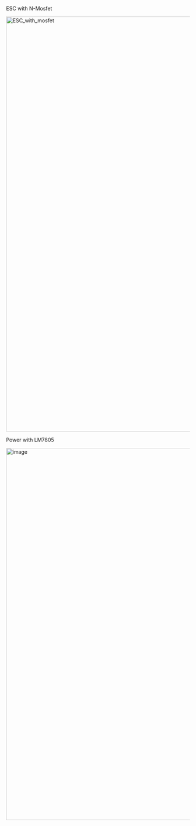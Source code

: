 ESC with N-Mosfet

<img width="1134" alt="ESC_with_mosfet" src="https://github.com/YeeeeeHo/Drone__/assets/139672321/a6da8849-b6fc-4cfb-9b38-102ef4ce5ad5">

Power with LM7805

<img width="1017" alt="image" src="https://github.com/YeeeeeHo/Drone__/assets/139672321/bd6286ea-4506-42ec-bb7d-d397663164e4">
